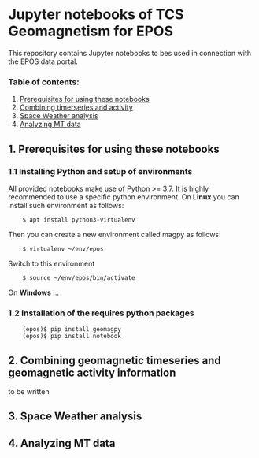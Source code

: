 # Jupyter notebooks of TCS Geomagnetism for EPOS



This repository contains Jupyter notebooks to bes used in connection with the EPOS data portal.


### Table of contents:
1. [Prerequisites for using these notebooks](#1-prerequisites-for-using-these-notebooks)
2. [Combining timerseries and activity](#2-combining-geomagnetic-timeseries-and-geomagnetic-activity-information)
3. [Space Weather analysis](#3-space-weather-analysis)
4. [Analyzing MT data](#4-analyzing-mt-data)


## 1. Prerequisites for using these notebooks

### 1.1 Installing Python and setup of environments

All provided notebooks make use of Python >= 3.7. It is highly recommended to use a specific python environment.
On **Linux** you can install such environment as follows:

        $ apt install python3-virtualenv

Then you can create a new environment called magpy as follows:

        $ virtualenv ~/env/epos

Switch to this environment

        $ source ~/env/epos/bin/activate

On **Windows** ...

### 1.2 Installation of the requires python packages


        (epos)$ pip install geomagpy
        (epos)$ pip install notebook


## 2. Combining geomagnetic timeseries and geomagnetic activity information

to be written

## 3. Space Weather analysis



## 4. Analyzing MT data